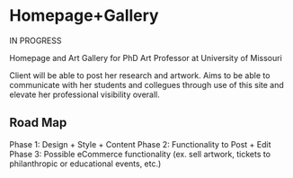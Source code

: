 <!-- * Using npm (not yarn) -->

# Homepage+Gallery

IN PROGRESS

Homepage and Art Gallery for PhD Art Professor at University of Missouri

Client will be able to post her research and artwork. Aims to be able to communicate with her students and collegues through use of this site and elevate her professional visibility overall.

## Road Map

Phase 1: Design + Style + Content
Phase 2: Functionality to Post + Edit
Phase 3: Possible eCommerce functionality (ex. sell artwork, tickets to philanthropic or educational events, etc.)
